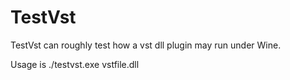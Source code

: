 # TestVst

TestVst can roughly test how a vst dll plugin may run under Wine.

Usage is ./testvst.exe vstfile.dll
